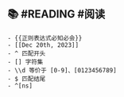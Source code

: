 ## 📚 #READING #阅读
	- {{正则表达式必知必会}}
	- [[Dec 20th, 2023]]
	- ^ 匹配开头
	- [] 字符集
	- \\d 等价于 [0-9]、[0123456789]
	- $ 匹配结尾
	- ^[ns]